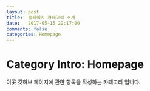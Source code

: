 ```yaml
---
layout: post
title:  홈페이지 카테고리 소개
date:   2017-05-15 22:17:00
comments: false
categories: Homepage
---
```


# Category Intro: Homepage

이곳 깃허브 페이지에 관한 항목을 작성하는 카테고리 입니다.
